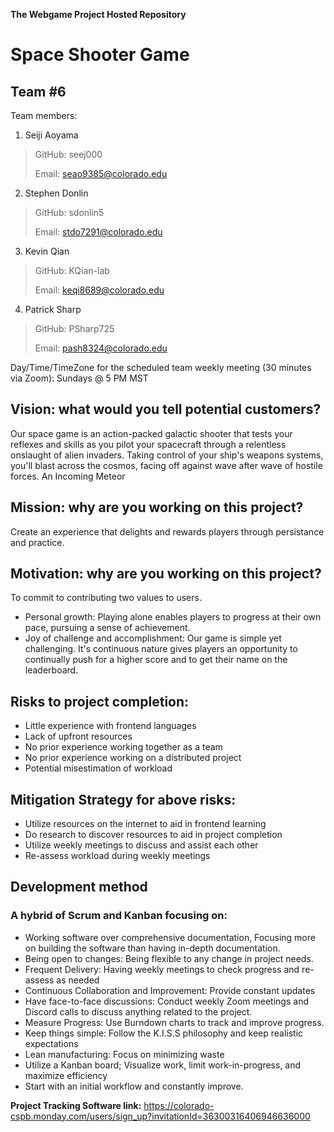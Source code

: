 **The Webgame Project Hosted Repository**
# Space Shooter Game

## Team #6
Team members: 

1. Seiji Aoyama

>GitHub: seej000
>
>Email: seao9385@colorado.edu

2. Stephen Donlin

>GitHub: sdonlin5
>
>Email: stdo7291@colorado.edu

3. Kevin Qian

>GitHub: KQian-lab
>
>Email: keqi8689@colorado.edu


4. Patrick Sharp

>GitHub: PSharp725
>
>Email: pash8324@colorado.edu


Day/Time/TimeZone for the scheduled team weekly meeting (30 minutes via Zoom): Sundays @ 5 PM MST

## Vision: what would you tell potential customers?
Our space game is an action-packed galactic shooter that tests your reflexes and skills as you pilot your spacecraft through a relentless onslaught of alien invaders. Taking control of your ship's weapons systems, you'll blast across the cosmos, facing off against wave after wave of hostile forces.
An Incoming Meteor

## Mission: why are you working on this project?
Create an experience that delights and rewards players through persistance and practice.


## Motivation: why are you working on this project?
To commit to contributing two values to users.
- Personal growth: Playing alone enables players to progress at their own pace, pursuing a sense of achievement.
- Joy of challenge and accomplishment: Our game is simple yet challenging. It's continuous nature gives players an opportunity to continually push for a higher score and to get their name on  the leaderboard. 


## Risks to project completion:

- Little experience with frontend languages
- Lack of upfront resources
- No prior experience working together as a team
- No prior experience working on a distributed project
- Potential misestimation of workload


## Mitigation Strategy for above risks:
- Utilize resources on the internet to aid in frontend learning
- Do research to discover resources to aid in project completion
- Utilize weekly meetings to discuss and assist each other
- Re-assess workload during weekly meetings


## Development method
### A hybrid of Scrum and Kanban focusing on:
- Working software over comprehensive documentation, Focusing more on building the software than having in-depth documentation.
- Being open to changes: Being flexible to any change in project needs.
- Frequent Delivery: Having weekly meetings to check progress and re-assess as needed
- Continuous Collaboration and Improvement: Provide constant updates
- Have face-to-face discussions: Conduct weekly Zoom meetings and Discord calls to discuss anything related to the project.
- Measure Progress: Use Burndown charts to track and improve progress.
- Keep things simple: Follow the K.I.S.S philosophy and keep realistic expectations 
- Lean manufacturing: Focus on minimizing waste
- Utilize a Kanban board; Visualize work, limit work-in-progress, and maximize efficiency
- Start with an initial workflow and constantly improve.


**Project Tracking Software link:** https://colorado-cspb.monday.com/users/sign_up?invitationId=36300316406946636000
